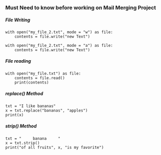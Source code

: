 ### Must Need to know before working on Mail Merging Project



##### File Writing
```
with open("my_file_2.txt", mode = "w") as file:
    contents = file.write("new Text")

with open("my_file_2.txt", mode = "a") as file:
    contents = file.write("new Text")

```


##### File reading

```
with open("my_file.txt") as file:
    contents = file.read()
    print(contents)

```



##### replace() Method


```
txt = "I like bananas"
x = txt.replace("bananas", "apples")
print(x)

```


##### strip() Method

```
txt = "     banana     "
x = txt.strip()
print("of all fruits", x, "is my favorite")
```


